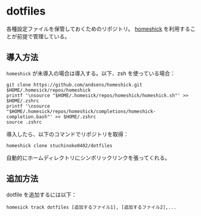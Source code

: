 # dotfiles

各種設定ファイルを保管しておくためのリポジトリ。
[homeshick](https://github.com/andsens/homeshick) を利用することが前提で管理している。

## 導入方法

`homeshick` が未導入の場合は導入する。以下、zsh を使っている場合：

```shell
git clone https://github.com/andsens/homeshick.git $HOME/.homesick/repos/homeshick
printf '\nsource "$HOME/.homesick/repos/homeshick/homeshick.sh"' >> $HOME/.zshrc
printf '\nsource "$HOME/.homesick/repos/homeshick/completions/homeshick-completion.bash"' >> $HOME/.zshrc
source .zshrc
```

導入したら、以下のコマンドでリポジトリを取得：

```shell
homeshick clone stuchinoko0402/dotfiles
```

自動的にホームディレクトリにシンボリックリンクを張ってくれる。

## 追加方法

dotfile を追加するには以下：

```shell
homesick track dotfiles [追加するファイル1], [追加するファイル2],... 
```